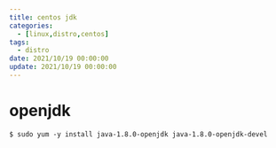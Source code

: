 ```yaml
---
title: centos jdk
categories: 
  - [linux,distro,centos]
tags:
  - distro
date: 2021/10/19 00:00:00
update: 2021/10/19 00:00:00
---
```


# openjdk

```shell
$ sudo yum -y install java-1.8.0-openjdk java-1.8.0-openjdk-devel
```

